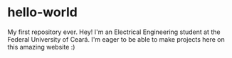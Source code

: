 # hello-world
My first repository ever.
Hey! I'm an Electrical Engineering student at the Federal University of Ceará.
I'm eager to be able to make projects here on this amazing website :)

